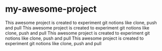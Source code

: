 # my-awesome-project

This awesome project is created to experiment git notions like clone, push and pull
This awesome project is created to experiment git notions like clone, push and pull
This awesome project is created to experiment git notions like clone, push and pull
This awesome project is created to experiment git notions like clone, push and pull
